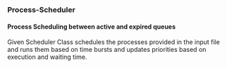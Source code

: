 ### Process-Scheduler

#### Process Scheduling between active and expired queues

Given Scheduler Class schedules the processes provided in the input file and runs them based on time bursts and updates priorities based on execution and waiting time.
